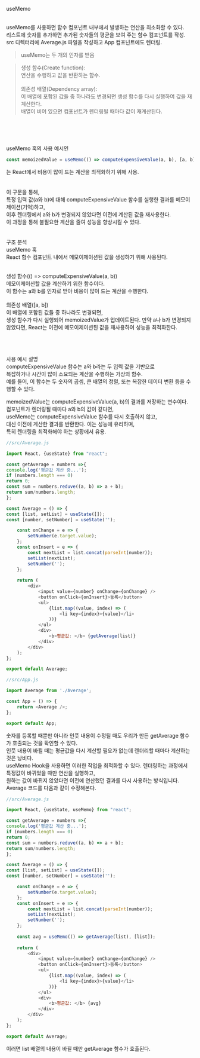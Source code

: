 useMemo
   
<br/>useMemo를 사용하면 함수 컴포넌트 내부에서 발생하는 연산을 최소화할 수 있다.
<br/>리스트에 숫자를 추가하면 추가된 숫자들의 평균을 보여 주는 함수 컴포넌트를 작성.
<br/>src 디렉터리에 Average.js 파일을 작성하고 App 컴포넌트에도 렌더링.



>useMemo는 두 개의 인자를 받음<br/>

>생성 함수(Create function):<br/> 연산을 수행하고 값을 반환하는 함수.<br><br>
의존성 배열(Dependency array):<br/> 이 배열에 포함된 값들 중 하나라도 변경되면 생성 함수를 다시 실행하여 값을 재계산한다.<br/> 배열이 비어 있으면 컴포넌트가 렌더링될 때마다 값이 재계산된다.


<br><br><br>

useMemo 훅의 사용 예시인 

```javascript
const memoizedValue = useMemo(() => computeExpensiveValue(a, b), [a, b]);
```
는 React에서 비용이 많이 드는 계산을 최적화하기 위해 사용. 
<br><br><br>
이 구문을 통해, <br>
특정 입력 값(a와 b)에 대해 computeExpensiveValue 함수를 실행한 결과를 메모이제이션(기억)하고, <br>
이후 렌더링에서 a와 b가 변경되지 않았다면 이전에 계산된 값을 재사용한다.<br>
이 과정을 통해 불필요한 계산을 줄여 성능을 향상시킬 수 있다.<br>
<br><br>
구조 분석<br>
useMemo 훅<br> 
React 함수 컴포넌트 내에서 메모이제이션된 값을 생성하기 위해 사용된다.<br>

<br/>
생성 함수(() => computeExpensiveValue(a, b))<br>
 메모이제이션할 값을 계산하기 위한 함수이다. <br>
이 함수는 a와 b를 인자로 받아 비용이 많이 드는 계산을 수행한다.<br>

<br>
의존성 배열([a, b])<br> 
이 배열에 포함된 값들 중 하나라도 변경되면, <br>
생성 함수가 다시 실행되어 memoizedValue가 업데이트된다. 
만약 a나 b가 변경되지 않았다면, 
React는 이전에 메모이제이션된 값을 재사용하여 성능을 최적화한다.

<br><br><br>
사용 예시 설명<br>
computeExpensiveValue 함수는 a와 b라는 두 입력 값을 기반으로 <br>
복잡하거나 시간이 많이 소요되는 계산을 수행하는 가상의 함수. <br>
예를 들어, 이 함수는 두 숫자의 곱셈, 큰 배열의 정렬, 또는 복잡한 데이터 변환 등을 수행할 수 있다.

memoizedValue는 computeExpensiveValue(a, b)의 결과를 저장하는 변수이다. <br>
컴포넌트가 렌더링될 때마다 a와 b의 값이 같다면, <br>
useMemo는 computeExpensiveValue 함수를 다시 호출하지 않고, <br>
대신 이전에 계산한 결과를 반환한다. 이는 성능에 유리하며, <br>
특히 렌더링을 최적화해야 하는 상황에서 유용.













```javascript
//src/Average.js

import React, {useState} from "react";

const getAverage = numbers =>{
console.log('평균값 계산 중...');
if (numbers.length === 0)
return 0;
const sum = numbers.reduve((a, b) => a + b);
return sum/numbers.length;
};

const Average = () => {
const [list, setList] = useState([]);
const [number, setNumber] = useState('');

    const onChange = e => {
        setNumber(e.target.value);
    };
    const onInsert = e => {
        const nextList = list.concat(parseInt(number));
        setList(nextList);
        setNumber('');
    };
   
    return (
        <div>
            <input value={number} onChange={onChange} />
            <button onClick={onInsert}>등록</button>
            <ul>
                {list.map((value, index) => (
                    <li key={index}>{value}</li>
                ))}
            </ul>
            <div>
                <b>평균값: </b> {getAverage(list)}
            </div>
        </div>
    );
};

export default Average;
```

```javascript
//src/App.js

import Average from './Average';

const App = () => {
    return <Average />;
};

export default App;
```

숫자를 등록할 때뿐만 아니라 인풋 내용이 수정될 때도 우리가 만든 getAverage 함수가 호출되는 것을 확인할 수 있다. <br/>
인풋 내용이 바뀔 때는 평균값을 다시 계산할 필요가 없는데 렌더리할 때마다 계산하는 것은 낭비다. <br/>
useMemo Hook을 사용하면 이러한 작업을 최적화할 수 있다. 렌더링하는 과정에서 특정값이 바뀌었을 때만 연산을 실행하고, <br/>
원하는 값이 바뀌지 않았다면 이전에 연산했던 결과를 다시 사용하는 방식입니다. Average 코드를 다음과 같이 수정해본다.<br/>

```javascript
//src/Average.js

import React, {useState, useMemo} from "react";

const getAverage = numbers =>{
console.log('평균값 계산 중...');
if (numbers.length === 0)
return 0;
const sum = numbers.reduve((a, b) => a + b);
return sum/numbers.length;
};

const Average = () => {
const [list, setList] = useState([]);
const [number, setNumber] = useState('');

    const onChange = e => {
        setNumber(e.target.value);
    };
    const onInsert = e => {
        const nextList = list.concat(parseInt(number));
        setList(nextList);
        setNumber('');
    };
 
    const avg = useMemo(() => getAverage(list), [list]);
   
    return (
        <div>
            <input value={number} onChange={onChange} />
            <button onClick={onInsert}>등록</button>
            <ul>
                {list.map((value, index) => (
                    <li key={index}>{value}</li>
                ))}
            </ul>
            <div>
                <b>평균값: </b> {avg}
            </div>
        </div>
    );
};

export default Average;
```
이러면 list 배열의 내용이 바뀔 때만 getAverage 함수가 호출된다.